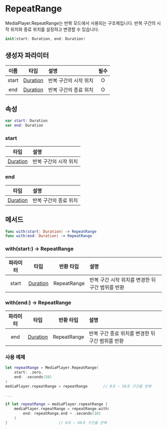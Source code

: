 # RepeatRange

MediaPlayer.RepeatRange는 반복 모드에서 사용되는 구조체입니다. 반복 구간의 시작 위치와 종료 위치를 설정하고 변경할 수 있습니다.

```swift
init(start: Duration, end: Duration)
```

## 생성자 파라미터
|이름|타입|설명|필수|
|:--:|:--:|:--|:--:|
|start|[Duration](../../struct/details.md#duration)|반복 구간의 시작 위치|O|
|end|[Duration](../../struct/details.md#duration)|반복 구간의 종료 위치|O|

## 속성
```swift
var start: Duration
var end: Duration
```

### start
|타입|설명|
|:--:|:--|
|[Duration](../../struct/details.md#duration)|반복 구간의 시작 위치|

### end
|타입|설명|
|:--:|:--|
|[Duration](../../struct/details.md#duration)|반복 구간의 종료 위치|

## 메서드
```swift
func with(start: Duration) -> RepeatRange
func with(end: Duration) -> RepeatRange
```

### with(start:) -> RepeatRange

|파라미터|타입|반환 타입|설명|
|:--:|:--:|:--:|:--|
|start|[Duration](../../struct/details.md#duration)|RepeatRange|반복 구간 시작 위치를 변경한 뒤 구간 범위를 반환|

### with(end:) -> RepeatRange
|파라미터|타입|반환 타입|설명|
|:--:|:--:|:--:|:--|
|end|[Duration](../../struct/details.md#duration)|RepeatRange|반복 구간 종료 위치를 변경한 뒤 구간 범위를 반환|


### 사용 예제
```swift
let repeatRange = MediaPlayer.RepeatRange(
    start: .zero,
    end: .seconds(50)
)
mediaPlayer.repeatRange = repeatRange		// 0초 ~ 50초 구간을 반복

...

if let repeatRange = mediaPlayer.repeatRange {
    mediaPlayer.repeatRange = repeatRange.with(
        end: repeatRange.end + .seconds(10)
    )
}						// 0초 ~ 60초 구간을 반복
```